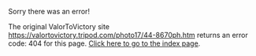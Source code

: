 

Sorry there was an error!

The original ValorToVictory site https://valortovictory.tripod.com/photo17/44-8670ph.htm returns an error code: 404 for this page. [Click here to go to the index page](../index.md).